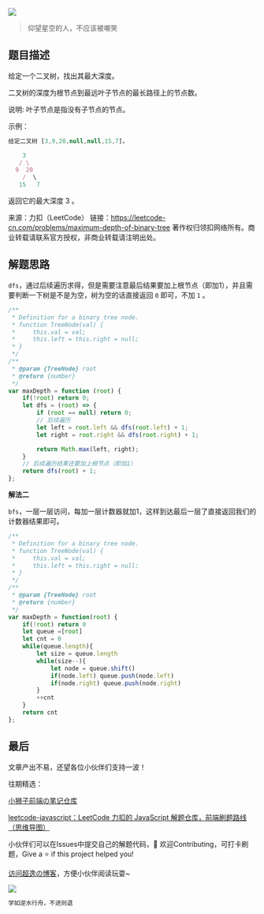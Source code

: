 ![](https://imgconvert.csdnimg.cn/aHR0cHM6Ly9jZG4uanNkZWxpdnIubmV0L2doL2Nob2NvbGF0ZTE5OTkvY2RuL2ltZy8yMDIwMDgyODE0NTUyMS5qcGc?x-oss-process=image/format,png)
>仰望星空的人，不应该被嘲笑

## 题目描述

给定一个二叉树，找出其最大深度。

二叉树的深度为根节点到最远叶子节点的最长路径上的节点数。

说明: 叶子节点是指没有子节点的节点。

示例：

```javascript
给定二叉树 [3,9,20,null,null,15,7]，

    3
   / \
  9  20
    /  \
   15   7
```

返回它的最大深度 3 。

来源：力扣（LeetCode）
链接：https://leetcode-cn.com/problems/maximum-depth-of-binary-tree
著作权归领扣网络所有。商业转载请联系官方授权，非商业转载请注明出处。



## 解题思路

`dfs`，通过后续遍历求得，但是需要注意最后结果要加上根节点（即加1），并且需要判断一下树是不是为空，树为空的话直接返回 `0` 即可，不加 `1` 。

```javascript
/**
 * Definition for a binary tree node.
 * function TreeNode(val) {
 *     this.val = val;
 *     this.left = this.right = null;
 * }
 */
/**
 * @param {TreeNode} root
 * @return {number}
 */
var maxDepth = function (root) {
    if(!root) return 0;
    let dfs = (root) => {
        if (root == null) return 0;
        // 后续遍历
        let left = root.left && dfs(root.left) + 1;
        let right = root.right && dfs(root.right) + 1;

        return Math.max(left, right);
    }
    // 后续遍历结果还要加上根节点（即加1）
    return dfs(root) + 1;
};
```


**解法二**

`bfs`，一层一层访问，每加一层计数器就加1，这样到达最后一层了直接返回我们的计数器结果即可。

```javascript
/**
 * Definition for a binary tree node.
 * function TreeNode(val) {
 *     this.val = val;
 *     this.left = this.right = null;
 * }
 */
/**
 * @param {TreeNode} root
 * @return {number}
 */
var maxDepth = function(root) {
    if(!root) return 0
    let queue =[root]
    let cnt = 0
    while(queue.length){
        let size = queue.length
        while(size--){
            let node = queue.shift()
            if(node.left) queue.push(node.left)
            if(node.right) queue.push(node.right)
        }
        ++cnt
    }
    return cnt
};
```




## 最后
文章产出不易，还望各位小伙伴们支持一波！

往期精选：

<a href="https://github.com/Chocolate1999/Front-end-learning-to-organize-notes">小狮子前端の笔记仓库</a>

<a href="https://github.com/Chocolate1999/leetcode-javascript">leetcode-javascript：LeetCode 力扣的 JavaScript 解题仓库，前端刷题路线（思维导图）</a>

小伙伴们可以在Issues中提交自己的解题代码，🤝 欢迎Contributing，可打卡刷题，Give a ⭐️ if this project helped you!


<a href="https://yangchaoyi.vip/">访问超逸の博客</a>，方便小伙伴阅读玩耍~

![](https://img-blog.csdnimg.cn/2020090211491121.png#pic_center)

```javascript
学如逆水行舟，不进则退
```


